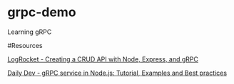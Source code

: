 # grpc-demo

Learning gRPC

#Resources

[LogRocket - Creating a CRUD API with Node, Express, and gRPC](https://blog.logrocket.com/creating-a-crud-api-with-node-express-and-grpc/)

[Daily Dev - gRPC service in Node.js: Tutorial, Examples and Best practices](https://daily.dev/blog/build-a-grpc-service-in-nodejs)

